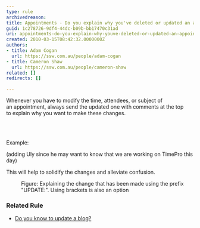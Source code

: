 ```yaml
---
type: rule
archivedreason: 
title: Appointments - Do you explain why you've deleted or updated an appointment?
guid: 1c278726-9df4-44dc-b09b-bb17470c31ad
uri: appointments-do-you-explain-why-youve-deleted-or-updated-an-appointment
created: 2010-03-15T08:42:32.0000000Z
authors:
- title: Adam Cogan
  url: https://ssw.com.au/people/adam-cogan
- title: Cameron Shaw
  url: https://ssw.com.au/people/cameron-shaw
related: []
redirects: []

---
```



<p class="ssw15-rteElement-P">Whenever you have to modify the time, attendees, or subject of an&#160;appointment, always send the updated one with comments at the top to&#160;explain why you want to make these changes.<br></p>
<br><excerpt class='endintro'></excerpt><br>
<p class="ssw15-rteElement-P">​Example&#58;​​<br></p><p class="ssw15-rteElement-GreyBox">(adding Uly since he may want to know that we are working on TimePro this day)​<br></p><div><p></p><p>This will help to solidify the changes and alleviate confusion.</p><dl class="image"><dt> 
            <img src="/PublishingImages/AppointmentWithComments.jpg" alt="" /> 
         </dt><dd>Figure&#58; Explaining the change that has been made using the prefix &quot;UPDATE​&#58;&quot;. Using brackets is also an option​<br></dd></dl><h3>​Related Rule</h3><ul><li>​<a href="/_layouts/15/FIXUPREDIRECT.ASPX?WebId=3dfc0e07-e23a-4cbb-aac2-e778b71166a2&amp;TermSetId=07da3ddf-0924-4cd2-a6d4-a4809ae20160&amp;TermId=cd982cb5-55b3-4678-8f41-5dfac7e9ea11">Do you know to update a blog?</a></li></ul><br></div>


